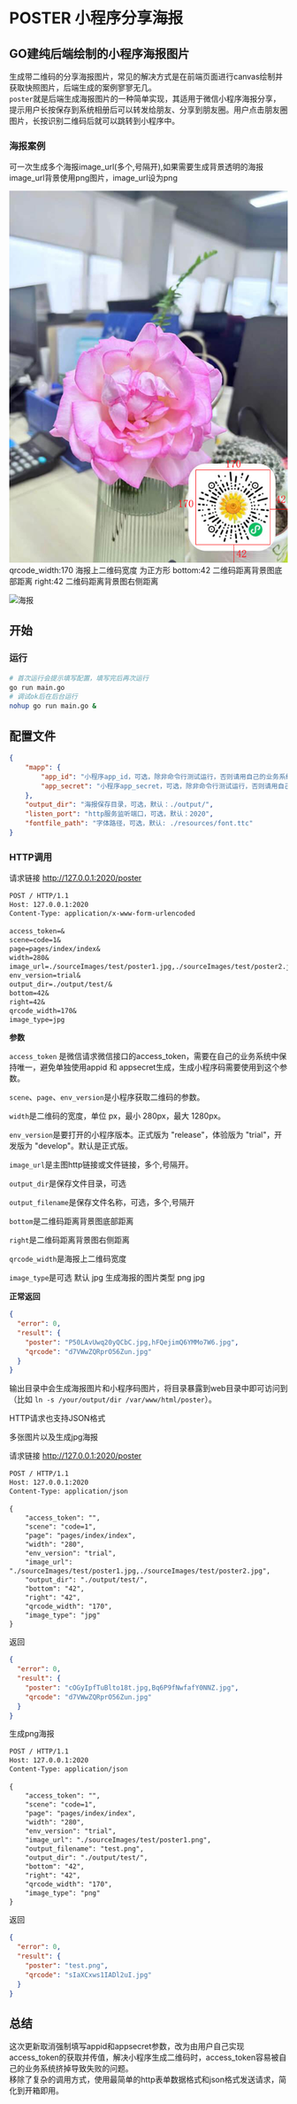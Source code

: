 # POSTER 小程序分享海报

## GO建纯后端绘制的小程序海报图片

生成带二维码的分享海报图片，常见的解决方式是在前端页面进行canvas绘制并获取快照图片，后端生成的案例寥寥无几。  
`poster`就是后端生成海报图片的一种简单实现，其适用于微信小程序海报分享，提示用户长按保存到系统相册后可以转发给朋友、分享到朋友圈。用户点击朋友圈图片，长按识别二维码后就可以跳转到小程序中。

### 海报案例

可一次生成多个海报image_url(多个,号隔开),如果需要生成背景透明的海报image_url背景使用png图片，image_url设为png

![尺寸设计](./design.jpg)
qrcode_width:170 海报上二维码宽度 为正方形
bottom:42 二维码距离背景图底部距离
right:42 二维码距离背景图右侧距离

![海报](https://s1.ax1x.com/2020/04/16/JkS2pn.jpg)

## 开始

### 运行

```bash
# 首次运行会提示填写配置，填写完后再次运行
go run main.go
# 调试ok后在后台运行
nohup go run main.go &
```

## 配置文件

```json
{
    "mapp": {
        "app_id": "小程序app_id，可选，除非命令行测试运行，否则请用自己的业务系统维护的access_token传值替代",
        "app_secret": "小程序app_secret，可选，除非命令行测试运行，否则请用自己的业务系统维护的access_token传值替代"
    },
    "output_dir": "海报保存目录，可选，默认：./output/",
    "listen_port": "http服务监听端口，可选，默认：2020",
    "fontfile_path": "字体路径，可选，默认: ./resources/font.ttc"
}
```

### HTTP调用

请求链接 http://127.0.0.1:2020/poster

```http
POST / HTTP/1.1
Host: 127.0.0.1:2020
Content-Type: application/x-www-form-urlencoded

access_token=&
scene=code=1&
page=pages/index/index&
width=280&
image_url=./sourceImages/test/poster1.jpg,./sourceImages/test/poster2.jpg&
env_version=trial&
output_dir=./output/test/&
bottom=42&
right=42&
qrcode_width=170&
image_type=jpg
```
**参数**  

`access_token` 是微信请求微信接口的access_token，需要在自己的业务系统中保持唯一，避免单独使用appid 和 appsecret生成，生成小程序码需要使用到这个参数。  

`scene`、`page`、`env_version`是小程序获取二维码的参数。

`width`是二维码的宽度，单位 px，最小 280px，最大 1280px。

`env_version`是要打开的小程序版本。正式版为 "release"，体验版为 "trial"，开发版为 "develop"。默认是正式版。

`image_url`是主图http链接或文件链接，多个,号隔开。

`output_dir`是保存文件目录，可选

`output_filename`是保存文件名称，可选，多个,号隔开

`bottom`是二维码距离背景图底部距离

`right`是二维码距离背景图右侧距离

`qrcode_width`是海报上二维码宽度

`image_type`是可选 默认 jpg 生成海报的图片类型 png jpg

**正常返回**  

```json
{
  "error": 0,
  "result": {
    "poster": "P50LAvUwq20yQCbC.jpg,hFQejimQ6YMMo7W6.jpg",
    "qrcode": "d7VWwZQRprO56Zun.jpg"
  }
}
```
输出目录中会生成海报图片和小程序码图片，将目录暴露到web目录中即可访问到（比如 `ln -s /your/output/dir /var/www/html/poster`）。

HTTP请求也支持JSON格式  

多张图片以及生成jpg海报

请求链接 http://127.0.0.1:2020/poster
```http
POST / HTTP/1.1
Host: 127.0.0.1:2020
Content-Type: application/json

{
    "access_token": "",
    "scene": "code=1",
    "page": "pages/index/index",
    "width": "280",
    "env_version": "trial",
    "image_url": "./sourceImages/test/poster1.jpg,./sourceImages/test/poster2.jpg",
    "output_dir": "./output/test/",
    "bottom": "42",
    "right": "42",
    "qrcode_width": "170",
    "image_type": "jpg"
}
```
返回
```json
{
  "error": 0,
  "result": {
    "poster": "cOGyIpfTuBlto18t.jpg,Bq6P9fNwfafY0NNZ.jpg",
    "qrcode": "d7VWwZQRprO56Zun.jpg"
  }
}
```
生成png海报
```http
POST / HTTP/1.1
Host: 127.0.0.1:2020
Content-Type: application/json

{
    "access_token": "",
    "scene": "code=1",
    "page": "pages/index/index",
    "width": "280",
    "env_version": "trial",
    "image_url": "./sourceImages/test/poster1.png",
    "output_filename": "test.png",
    "output_dir": "./output/test/",
    "bottom": "42",
    "right": "42",
    "qrcode_width": "170",
    "image_type": "png"
}
```
返回
```json
{
  "error": 0,
  "result": {
    "poster": "test.png",
    "qrcode": "sIaXCxws1IADl2uI.jpg"
  }
}
```
## 总结

这次更新取消强制填写appid和appsecret参数，改为由用户自己实现access_token的获取并传值，解决小程序生成二维码时，access_token容易被自己的业务系统挤掉导致失败的问题。  
移除了复杂的调用方式，使用最简单的http表单数据格式和json格式发送请求，简化到开箱即用。  
